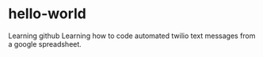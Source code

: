 # hello-world
Learning github
Learning how to code automated twilio text messages from a google spreadsheet. 
